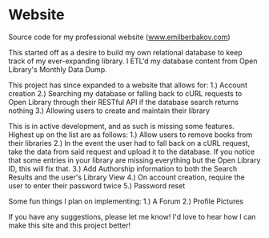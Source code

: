# Website
Source code for my professional website (www.emilberbakov.com) 

This started off as a desire to build my own relational database to keep track of my ever-expanding library.
I ETL'd my database content from Open Library's Monthly Data Dump.

This project has since expanded to a website that allows for:
1.) Account creation
2.) Searching my database or falling back to cURL requests to Open Library through their RESTful API if the database search returns nothing
3.) Allowing users to create and maintain their library

This is in active development, and as such is missing some features.
Highest up on the list are as follows:
1.) Allow users to remove books from their libraries
2.) In the event the user had to fall back on a cURL request, take the data from said request and upload it to the database.  If you notice that some entries in your library are missing everything but the Open Library ID, this will fix that.
3.) Add Authorship information to both the Search Results and the user's Library View
4.) On account creation, require the user to enter their password twice
5.) Password reset


Some fun things I plan on implementing:
1.) A Forum
2.) Profile Pictures

If you have any suggestions, please let me know!  I'd love to hear how I can make this site and this project better!
